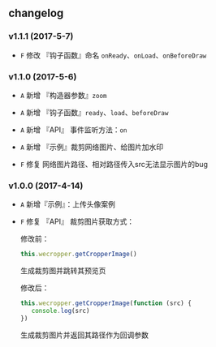 ## changelog

### v1.1.1 (2017-5-7)

- `F` 修改 『钩子函数』命名 `onReady`、`onLoad`、`onBeforeDraw`

### v1.1.0 (2017-5-6)

- `A` 新增 『构造器参数』`zoom`

- `A` 新增 『钩子函数』`ready`、`load`、`beforeDraw`

- `A` 新增 『API』 事件监听方法：`on`

- `A` 新增 『示例』裁剪网络图片、给图片加水印

- `F` 修复  网络图片路径、相对路径传入src无法显示图片的bug

### v1.0.0 (2017-4-14) 

- `A` 新增『示例』：上传头像案例

- `F` 修复 『API』 裁剪图片获取方式： 

    修改前：

    ```javascript
    this.wecropper.getCropperImage()
    ```

    生成裁剪图并跳转其预览页
    
    修改后：
    
    ```javascript
    this.wecropper.getCropperImage(function (src) {
       console.log(src)
    })
    ```
    生成裁剪图片并返回其路径作为回调参数
    